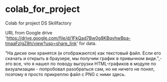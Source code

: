 # colab_for_project
Colab for project DS Skillfactory

URL from Google drive 'https://drive.google.com/file/d/1FkQad7Bw0g8KBqyhwBpa-tmaaFzlgZ8h/view?usp=share_link' for data.


"На диске они хранятся (и отображаются) как текстовый файл. Если его скачать и открыть в браузере, мы получим график в привычном виде.",- это все, что я нашел по поводу выгрузки HTML-графиков в модуле по визуализации - попробовал разобраться сам, но не ничего не понял, поэтому я просто прикреплю файл с PNG с ними здесь.



